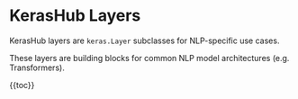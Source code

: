 # KerasHub Layers

KerasHub layers are `keras.Layer` subclasses for NLP-specific use cases.

These layers are building blocks for common NLP model architectures
(e.g. Transformers).

{{toc}}
